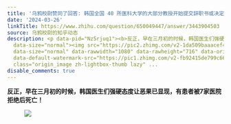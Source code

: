 ```yaml
---
title: '乌鸦校尉赞同了回答: 韩国全国 40 所医科大学的大部分教授开始提交辞职书或决定辞职，将带来哪些影响？'
date: '2024-03-26'
linkTitle: https://www.zhihu.com/question/650049447/answer/3443904503
source: 乌鸦校尉的知乎动态
description: <p data-pid="Nz5rjuq1"><b>反正，早在三月初的时候，韩国医生们强硬态度让恶果已显现，有患者被7家医院拒绝后死亡！</b></p><figure
  data-size="normal"><img src="https://pic2.zhimg.com/v2-1da509baaacef470cdfc4a0dbe400bf5_1440w.jpg"
  data-size="normal" data-rawwidth="1080" data-rawheight="716" data-original-token="v2-c704f1ecd4250fbfec571e4d80fa68a5"
  data-default-watermark-src="https://pic1.zhimg.com/v2-fb92415de799c669edcf54e918b72444_b.jpg"
  class="origin_image zh-lightbox-thumb lazy" ...
disable_comments: true
---
```

<p data-pid="Nz5rjuq1"><b>反正，早在三月初的时候，韩国医生们强硬态度让恶果已显现，有患者被7家医院拒绝后死亡！</b></p><figure data-size="normal"><img src="https://pic2.zhimg.com/v2-1da509baaacef470cdfc4a0dbe400bf5_1440w.jpg" data-size="normal" data-rawwidth="1080" data-rawheight="716" data-original-token="v2-c704f1ecd4250fbfec571e4d80fa68a5" data-default-watermark-src="https://pic1.zhimg.com/v2-fb92415de799c669edcf54e918b72444_b.jpg" class="origin_image zh-lightbox-thumb lazy" ...